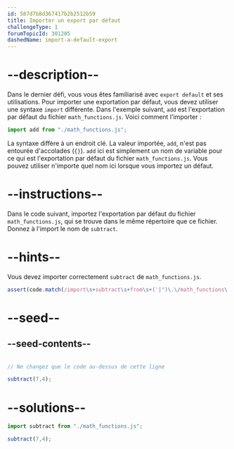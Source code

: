 ```yaml
---
id: 587d7b8d367417b2b2512b59
title: Importer un export par défaut
challengeType: 1
forumTopicId: 301205
dashedName: import-a-default-export
---
```


# --description--

Dans le dernier défi, vous vous êtes familiarisé avec `export default` et ses utilisations. Pour importer une exportation par défaut, vous devez utiliser une syntaxe `import` différente. Dans l'exemple suivant, `add` est l'exportation par défaut du fichier `math_functions.js`. Voici comment l'importer :

```js
import add from "./math_functions.js";
```

La syntaxe diffère à un endroit clé. La valeur importée, `add`, n'est pas entourée d'accolades (`{}`). `add` ici est simplement un nom de variable pour ce qui est l'exportation par défaut du fichier `math_functions.js`. Vous pouvez utiliser n'importe quel nom ici lorsque vous importez un défaut.

# --instructions--

Dans le code suivant, importez l'exportation par défaut du fichier `math_functions.js`, qui se trouve dans le même répertoire que ce fichier. Donnez à l'import le nom de `subtract`.

# --hints--

Vous devez importer correctement `subtract` de `math_functions.js`.

```js
assert(code.match(/import\s+subtract\s+from\s+('|")\.\/math_functions\.js\1/g));
```

# --seed--

## --seed-contents--

```js
  
// Ne changez que le code au-dessus de cette ligne

subtract(7,4);
```

# --solutions--

```js
import subtract from "./math_functions.js";

subtract(7,4);
```
